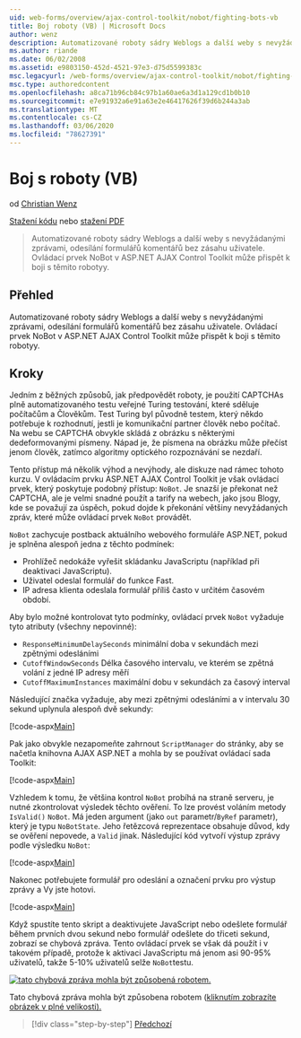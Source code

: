 ```yaml
---
uid: web-forms/overview/ajax-control-toolkit/nobot/fighting-bots-vb
title: Boj roboty (VB) | Microsoft Docs
author: wenz
description: Automatizované roboty sádry Weblogs a další weby s nevyžádanými zprávami, odesílání formulářů komentářů bez zásahu uživatele. Ovládací prvek NoBot v ASP.NET AJAX con...
ms.author: riande
ms.date: 06/02/2008
ms.assetid: e9803150-452d-4521-97e3-d75d5599383c
msc.legacyurl: /web-forms/overview/ajax-control-toolkit/nobot/fighting-bots-vb
msc.type: authoredcontent
ms.openlocfilehash: a8ca71b96cb84c97b1a60ae6a3d1a129cd1b0b10
ms.sourcegitcommit: e7e91932a6e91a63e2e46417626f39d6b244a3ab
ms.translationtype: MT
ms.contentlocale: cs-CZ
ms.lasthandoff: 03/06/2020
ms.locfileid: "78627391"
---
```

# <a name="fighting-bots-vb"></a>Boj s roboty (VB)

od [Christian Wenz](https://github.com/wenz)

[Stažení kódu](https://download.microsoft.com/download/9/3/f/93f8daea-bebd-4821-833b-95205389c7d0/NoBot0.vb.zip) nebo [stažení PDF](https://download.microsoft.com/download/b/6/a/b6ae89ee-df69-4c87-9bfb-ad1eb2b23373/nobot0VB.pdf)

> Automatizované roboty sádry Weblogs a další weby s nevyžádanými zprávami, odesílání formulářů komentářů bez zásahu uživatele. Ovládací prvek NoBot v ASP.NET AJAX Control Toolkit může přispět k boji s těmito robotyy.

## <a name="overview"></a>Přehled

Automatizované roboty sádry Weblogs a další weby s nevyžádanými zprávami, odesílání formulářů komentářů bez zásahu uživatele. Ovládací prvek NoBot v ASP.NET AJAX Control Toolkit může přispět k boji s těmito robotyy.

## <a name="steps"></a>Kroky

Jedním z běžných způsobů, jak předpovědět roboty, je použití CAPTCHAs plně automatizovaného testu veřejné Turing testování, které sděluje počítačům a Člověkům. Test Turing byl původně testem, který někdo potřebuje k rozhodnutí, jestli je komunikační partner člověk nebo počítač. Na webu se CAPTCHA obvykle skládá z obrázku s některými dedeformovanými písmeny. Nápad je, že písmena na obrázku může přečíst jenom člověk, zatímco algoritmy optického rozpoznávání se nezdaří.

Tento přístup má několik výhod a nevýhody, ale diskuze nad rámec tohoto kurzu. V ovládacím prvku ASP.NET AJAX Control Toolkit je však ovládací prvek, který poskytuje podobný přístup: `NoBot`. Je snazší je překonat než CAPTCHA, ale je velmi snadné použít a tarify na webech, jako jsou Blogy, kde se považují za úspěch, pokud dojde k překonání většiny nevyžádaných zpráv, které může ovládací prvek `NoBot` provádět.

`NoBot` zachycuje postback aktuálního webového formuláře ASP.NET, pokud je splněna alespoň jedna z těchto podmínek:

- Prohlížeč nedokáže vyřešit skládanku JavaScriptu (například při deaktivaci JavaScriptu).
- Uživatel odeslal formulář do funkce Fast.
- IP adresa klienta odeslala formulář příliš často v určitém časovém období.

Aby bylo možné kontrolovat tyto podmínky, ovládací prvek `NoBot` vyžaduje tyto atributy (všechny nepovinné):

- `ResponseMinimumDelaySeconds` minimální doba v sekundách mezi zpětnými odesláními
- `CutoffWindowSeconds` Délka časového intervalu, ve kterém se zpětná volání z jedné IP adresy měří
- `CutoffMaximumInstances` maximální dobu v sekundách za časový interval

Následující značka vyžaduje, aby mezi zpětnými odesláními a v intervalu 30 sekund uplynula alespoň dvě sekundy:

[!code-aspx[Main](fighting-bots-vb/samples/sample1.aspx)]

Pak jako obvykle nezapomeňte zahrnout `ScriptManager` do stránky, aby se načetla knihovna AJAX ASP.NET a mohla by se používat ovládací sada Toolkit:

[!code-aspx[Main](fighting-bots-vb/samples/sample2.aspx)]

Vzhledem k tomu, že většina kontrol `NoBot` probíhá na straně serveru, je nutné zkontrolovat výsledek těchto ověření. To lze provést voláním metody `IsValid()` `NoBot`. Má jeden argument (jako `out` parametr/`ByRef` parametr), který je typu `NoBotState`. Jeho řetězcová reprezentace obsahuje důvod, kdy se ověření nepovede, a `Valid` jinak. Následující kód vytvoří výstup zprávy podle výsledku `NoBot`:

[!code-aspx[Main](fighting-bots-vb/samples/sample3.aspx)]

Nakonec potřebujete formulář pro odeslání a označení prvku pro výstup zprávy a Vy jste hotovi.

[!code-aspx[Main](fighting-bots-vb/samples/sample4.aspx)]

Když spustíte tento skript a deaktivujete JavaScript nebo odešlete formulář během prvních dvou sekund nebo formulář odešlete do třiceti sekund, zobrazí se chybová zpráva. Tento ovládací prvek se však dá použít i v takovém případě, protože k aktivaci JavaScriptu má jenom asi 90-95% uživatelů, takže 5-10% uživatelů selže `NoBot`testu.

[![tato chybová zpráva mohla být způsobená robotem.](fighting-bots-vb/_static/image2.png)](fighting-bots-vb/_static/image1.png)

Tato chybová zpráva mohla být způsobena robotem ([kliknutím zobrazíte obrázek v plné velikosti).](fighting-bots-vb/_static/image3.png)

> [!div class="step-by-step"]
> [Předchozí](fighting-bots-cs.md)
